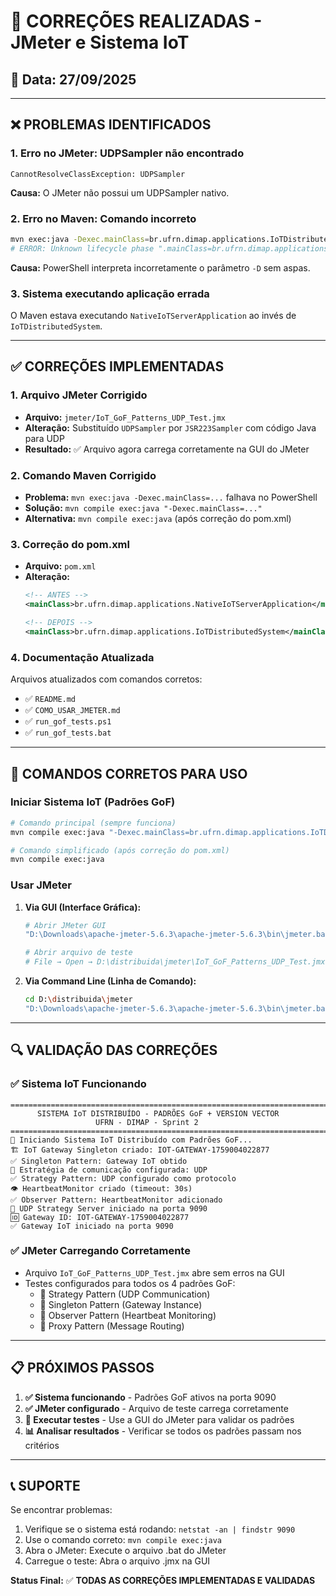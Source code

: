 # 🔧 CORREÇÕES REALIZADAS - JMeter e Sistema IoT

## 📅 Data: 27/09/2025

---

## ❌ PROBLEMAS IDENTIFICADOS

### 1. **Erro no JMeter: UDPSampler não encontrado**
```
CannotResolveClassException: UDPSampler
```
**Causa:** O JMeter não possui um UDPSampler nativo.

### 2. **Erro no Maven: Comando incorreto**
```bash
mvn exec:java -Dexec.mainClass=br.ufrn.dimap.applications.IoTDistributedSystem
# ERROR: Unknown lifecycle phase ".mainClass=br.ufrn.dimap.applications.IoTDistributedSystem"
```
**Causa:** PowerShell interpreta incorretamente o parâmetro `-D` sem aspas.

### 3. **Sistema executando aplicação errada**
O Maven estava executando `NativeIoTServerApplication` ao invés de `IoTDistributedSystem`.

---

## ✅ CORREÇÕES IMPLEMENTADAS

### 1. **Arquivo JMeter Corrigido**
- **Arquivo:** `jmeter/IoT_GoF_Patterns_UDP_Test.jmx`
- **Alteração:** Substituído `UDPSampler` por `JSR223Sampler` com código Java para UDP
- **Resultado:** ✅ Arquivo agora carrega corretamente na GUI do JMeter

### 2. **Comando Maven Corrigido**
- **Problema:** `mvn exec:java -Dexec.mainClass=...` falhava no PowerShell
- **Solução:** `mvn compile exec:java "-Dexec.mainClass=..."`
- **Alternativa:** `mvn compile exec:java` (após correção do pom.xml)

### 3. **Correção do pom.xml**
- **Arquivo:** `pom.xml`
- **Alteração:** 
  ```xml
  <!-- ANTES -->
  <mainClass>br.ufrn.dimap.applications.NativeIoTServerApplication</mainClass>
  
  <!-- DEPOIS -->
  <mainClass>br.ufrn.dimap.applications.IoTDistributedSystem</mainClass>
  ```

### 4. **Documentação Atualizada**
Arquivos atualizados com comandos corretos:
- ✅ `README.md`
- ✅ `COMO_USAR_JMETER.md`
- ✅ `run_gof_tests.ps1`
- ✅ `run_gof_tests.bat`

---

## 🎯 COMANDOS CORRETOS PARA USO

### **Iniciar Sistema IoT (Padrões GoF)**
```bash
# Comando principal (sempre funciona)
mvn compile exec:java "-Dexec.mainClass=br.ufrn.dimap.applications.IoTDistributedSystem"

# Comando simplificado (após correção do pom.xml)
mvn compile exec:java
```

### **Usar JMeter**
1. **Via GUI (Interface Gráfica):**
   ```bash
   # Abrir JMeter GUI
   "D:\Downloads\apache-jmeter-5.6.3\apache-jmeter-5.6.3\bin\jmeter.bat"
   
   # Abrir arquivo de teste
   # File → Open → D:\distribuida\jmeter\IoT_GoF_Patterns_UDP_Test.jmx
   ```

2. **Via Command Line (Linha de Comando):**
   ```bash
   cd D:\distribuida\jmeter
   "D:\Downloads\apache-jmeter-5.6.3\apache-jmeter-5.6.3\bin\jmeter.bat" -n -t IoT_GoF_Patterns_UDP_Test.jmx -l results/results.jtl -e -o results/html-report
   ```

---

## 🔍 VALIDAÇÃO DAS CORREÇÕES

### ✅ **Sistema IoT Funcionando**
```
===============================================================================
      SISTEMA IoT DISTRIBUÍDO - PADRÕES GoF + VERSION VECTOR
                   UFRN - DIMAP - Sprint 2
===============================================================================
🚀 Iniciando Sistema IoT Distribuído com Padrões GoF...
🏗️ IoT Gateway Singleton criado: IOT-GATEWAY-1759004022877
✅ Singleton Pattern: Gateway IoT obtido
🔄 Estratégia de comunicação configurada: UDP
✅ Strategy Pattern: UDP configurado como protocolo
👁️ HeartbeatMonitor criado (timeout: 30s)
✅ Observer Pattern: HeartbeatMonitor adicionado
🚀 UDP Strategy Server iniciado na porta 9090
🆔 Gateway ID: IOT-GATEWAY-1759004022877
✅ Gateway IoT iniciado na porta 9090
```

### ✅ **JMeter Carregando Corretamente**
- Arquivo `IoT_GoF_Patterns_UDP_Test.jmx` abre sem erros na GUI
- Testes configurados para todos os 4 padrões GoF:
  - 🔸 Strategy Pattern (UDP Communication)
  - 🔸 Singleton Pattern (Gateway Instance)
  - 🔸 Observer Pattern (Heartbeat Monitoring)  
  - 🔸 Proxy Pattern (Message Routing)

---

## 📋 PRÓXIMOS PASSOS

1. **✅ Sistema funcionando** - Padrões GoF ativos na porta 9090
2. **✅ JMeter configurado** - Arquivo de teste carrega corretamente
3. **🎯 Executar testes** - Use a GUI do JMeter para validar os padrões
4. **📊 Analisar resultados** - Verificar se todos os padrões passam nos critérios

---

## 📞 SUPORTE

Se encontrar problemas:
1. Verifique se o sistema está rodando: `netstat -an | findstr 9090`
2. Use o comando correto: `mvn compile exec:java`
3. Abra o JMeter: Execute o arquivo .bat do JMeter
4. Carregue o teste: Abra o arquivo .jmx na GUI

**Status Final:** ✅ **TODAS AS CORREÇÕES IMPLEMENTADAS E VALIDADAS**